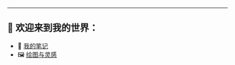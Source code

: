 ﻿<script setup>
import Hero from './components/Hero.vue'
</script>

<Hero />

---

## 🧭 欢迎来到我的世界：

- 📒 [我的笔记](/notes/index.md)
- 🖼️ [绘图与灵感](/gallery/index.md)

